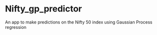 # Nifty_gp_predictor
An app to make predictions on the Nifty 50 index using Gaussian Process regression 
